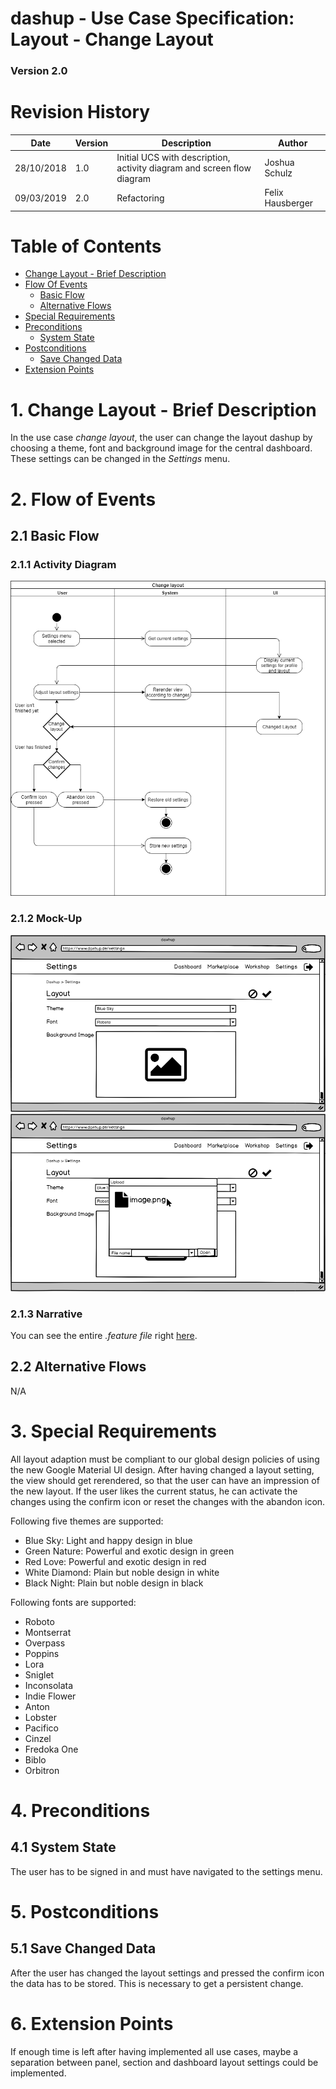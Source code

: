 dashup - Use Case Specification: Layout - Change Layout
============================================
### Version 2.0

# Revision History

| Date       | Version | Description                                                            | Author           |
|------------|---------|------------------------------------------------------------------------|------------------|
| 28/10/2018 | 1.0     | Initial UCS with description, activity diagram and screen flow diagram | Joshua Schulz    |
| 09/03/2019 | 2.0     | Refactoring                                                            | Felix Hausberger |

# Table of Contents

- [Change Layout - Brief Description](#1-change-layout---brief-description) 
- [Flow Of Events](#2-flow-of-events)
    - [Basic Flow](#21-basic-flow)
    - [Alternative Flows](#22-alternative-flows)
- [Special Requirements](#3-special-requirements)
- [Preconditions](#4-preconditions)
    - [System State](#41-system-state)
- [Postconditions](#5-postconditions) 
    - [Save Changed Data](51-save-changed-data) 
- [Extension Points](#6-extension-points)
 
# 1. Change Layout - Brief Description
In the use case _change layout_, the user can change the layout dashup by choosing a theme, 
font and background image for the central dashboard. These settings can be changed in the <i>Settings</i> menu.  

# 2. Flow of Events

## 2.1 Basic Flow

### 2.1.1 Activity Diagram
<img src="./activity_diagrams/change_layout.png" alt="Use case diagram change layout" />

### 2.1.2 Mock-Up

<img src="./mockups/layout_settings.png" alt="layout settings menu" />
<br />
<img src="./mockups/layout_settings_image_upload.png" alt="image upload layout settings menu" />

### 2.1.3 Narrative

You can see the entire _.feature file_ right <a href="./narratives/change_layout.feature">here</a>.

## 2.2 Alternative Flows
N/A

# 3. Special Requirements
All layout adaption must be compliant to our global design policies of using the new Google Material UI design. After 
having changed a layout setting, the view should get rerendered, so that the user can have an impression of the new 
layout. If the user likes the current status, he can activate the changes using the confirm icon or reset the changes 
with the abandon icon.

Following five themes are supported:
- Blue Sky: Light and happy design in blue
- Green Nature: Powerful and exotic design in green
- Red Love: Powerful and exotic design in red
- White Diamond: Plain but noble design in white
- Black Night: Plain but noble design in black

Following fonts are supported:
- Roboto
- Montserrat
- Overpass
- Poppins
- Lora
- Sniglet
- Inconsolata
- Indie Flower
- Anton
- Lobster
- Pacifico
- Cinzel
- Fredoka One
- Biblo
- Orbitron

# 4. Preconditions

## 4.1 System State
The user has to be signed in and must have navigated to the settings menu.

#  5. Postconditions

## 5.1 Save Changed Data
After the user has changed the layout settings and pressed the confirm icon the data has to be stored. This is necessary
to get a persistent change. 

#  6. Extension Points
If enough time is left after having implemented all use cases, maybe a separation between panel, section and dashboard 
layout settings could be implemented.